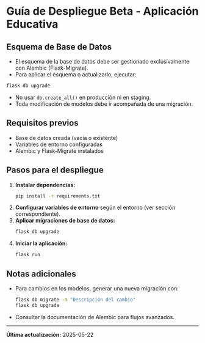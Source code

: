 # Guía de Despliegue Beta - Aplicación Educativa

## Esquema de Base de Datos

- El esquema de la base de datos debe ser gestionado exclusivamente con Alembic (Flask-Migrate).
- Para aplicar el esquema o actualizarlo, ejecutar:

```sh
flask db upgrade
```

- No usar `db.create_all()` en producción ni en staging.
- Toda modificación de modelos debe ir acompañada de una migración.

## Requisitos previos
- Base de datos creada (vacía o existente)
- Variables de entorno configuradas
- Alembic y Flask-Migrate instalados

## Pasos para el despliegue
1. **Instalar dependencias:**
   ```bash
   pip install -r requirements.txt
   ```
2. **Configurar variables de entorno** según el entorno (ver sección correspondiente).
3. **Aplicar migraciones de base de datos:**
   ```bash
   flask db upgrade
   ```
4. **Iniciar la aplicación:**
   ```bash
   flask run
   ```

## Notas adicionales
- Para cambios en los modelos, generar una nueva migración con:
  ```bash
  flask db migrate -m "Descripción del cambio"
  flask db upgrade
  ```
- Consultar la documentación de Alembic para flujos avanzados.

---
**Última actualización:** 2025-05-22
